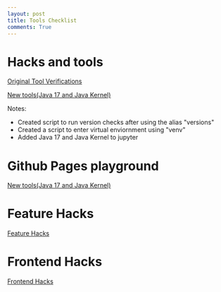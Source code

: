 ```yaml
---
layout: post
title: Tools Checklist 
comments: True
---
```


# Hacks and tools

[Original Tool Verifications](https://tanayshah1.github.io/studentcsa/2024/08/24/verifyPictures.html)

[New tools(Java 17 and Java Kernel)](https://tanayshah1.github.io/studentcsa/2024/09/08/javaCheck.html)

Notes:
- Created script to run version checks after using the alias "versions"
- Created a script to enter virtual enviornment using "venv"
- Added Java 17 and Java Kernel to jupyter


# Github Pages playground
[New tools(Java 17 and Java Kernel)](https://tanayshah1.github.io/studentcsa/2024/09/08/weather.html)


# Feature Hacks
[Feature Hacks](https://tanayshah1.github.io/studentcsa/2024/09/08/toDoList.html) 


# Frontend Hacks
[Frontend Hacks](https://tanayshah1.github.io/studentcsa/about/)